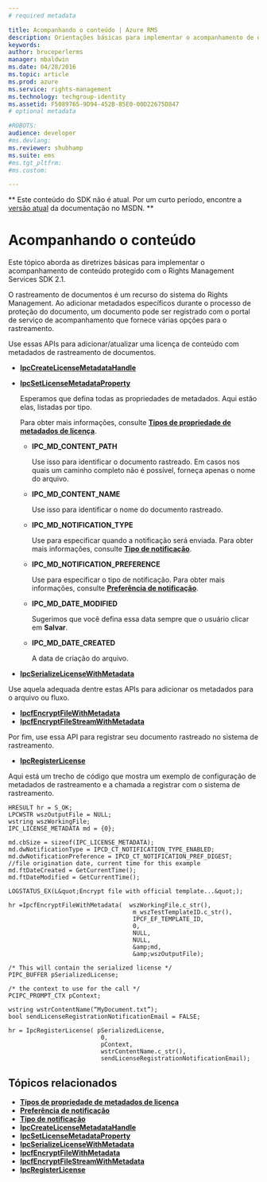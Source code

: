 ```yaml
---
# required metadata

title: Acompanhando o conteúdo | Azure RMS
description: Orientações básicas para implementar o acompanhamento de documento
keywords:
author: bruceperlerms
manager: mbaldwin
ms.date: 04/28/2016
ms.topic: article
ms.prod: azure
ms.service: rights-management
ms.technology: techgroup-identity
ms.assetid: F5089765-9D94-452B-85E0-00D22675D847
# optional metadata

#ROBOTS:
audience: developer
#ms.devlang:
ms.reviewer: shubhamp
ms.suite: ems
#ms.tgt_pltfrm:
#ms.custom:

---
```

** Este conteúdo do SDK não é atual. Por um curto período, encontre a [versão atual](https://msdn.microsoft.com/library/windows/desktop/hh535290(v=vs.85).aspx) da documentação no MSDN. **
# Acompanhando o conteúdo

Este tópico aborda as diretrizes básicas para implementar o acompanhamento de conteúdo protegido com o Rights Management Services SDK 2.1.

O rastreamento de documentos é um recurso do sistema do Rights Management. Ao adicionar metadados específicos durante o processo de proteção do documento, um documento pode ser registrado com o portal de serviço de acompanhamento que fornece várias opções para o rastreamento.

Use essas APIs para adicionar/atualizar uma licença de conteúdo com metadados de rastreamento de documentos.

-   [**IpcCreateLicenseMetadataHandle**](/rights-management/sdk/2.1/api/win/functions#msipc_ipccreatelicensemetadatahandle)
-   [**IpcSetLicenseMetadataProperty**](/rights-management/sdk/2.1/api/win/functions#msipc_ipcsetlicensemetadataproperty)

    Esperamos que defina todas as propriedades de metadados. Aqui estão elas, listadas por tipo.

    Para obter mais informações, consulte [**Tipos de propriedade de metadados de licença**](/rights-management/sdk/2.1/api/win/license%20metadata%20property%20types#msipc_license_metadata_property_types).

    -   **IPC\_MD\_CONTENT\_PATH**

        Use isso para identificar o documento rastreado. Em casos nos quais um caminho completo não é possível, forneça apenas o nome do arquivo.

    -   **IPC\_MD\_CONTENT\_NAME**

        Use isso para identificar o nome do documento rastreado.

    -   **IPC\_MD\_NOTIFICATION\_TYPE**

        Use para especificar quando a notificação será enviada. Para obter mais informações, consulte [**Tipo de notificação**](/rights-management/sdk/2.1/api/win/notification%20type#msipc_notification_type).

    -   **IPC\_MD\_NOTIFICATION\_PREFERENCE**

        Use para especificar o tipo de notificação. Para obter mais informações, consulte [**Preferência de notificação**](/rights-management/sdk/2.1/api/win/constants#msipc_notification_preference).

    -   **IPC\_MD\_DATE\_MODIFIED**

        Sugerimos que você defina essa data sempre que o usuário clicar em **Salvar**.

    -   **IPC\_MD\_DATE\_CREATED**

        A data de criação do arquivo.

-   [**IpcSerializeLicenseWithMetadata**](/rights-management/sdk/2.1/api/win/functions#msipc_ipcserializelicensemetadata)

Use aquela adequada dentre estas APIs para adicionar os metadados para o arquivo ou fluxo.

-   [**IpcfEncryptFileWithMetadata**](/rights-management/sdk/2.1/api/win/functions#msipc_ipcfencryptfilewithmetadata)
-   [**IpcfEncryptFileStreamWithMetadata**](/rights-management/sdk/2.1/api/win/functions#msipc_ipcfencryptfilestreamwithmetadata)

Por fim, use essa API para registrar seu documento rastreado no sistema de rastreamento.

-   [**IpcRegisterLicense**](/rights-management/sdk/2.1/api/win/functions#msipc_ipcregisterlicense)

Aqui está um trecho de código que mostra um exemplo de configuração de metadados de rastreamento e a chamada a registrar com o sistema de rastreamento.



    HRESULT hr = S_OK;
    LPCWSTR wszOutputFile = NULL;
    wstring wszWorkingFile;
    IPC_LICENSE_METADATA md = {0};

    md.cbSize = sizeof(IPC_LICENSE_METADATA);
    md.dwNotificationType = IPCD_CT_NOTIFICATION_TYPE_ENABLED;
    md.dwNotificationPreference = IPCD_CT_NOTIFICATION_PREF_DIGEST;
    //file origination date, current time for this example
    md.ftDateCreated = GetCurrentTime();
    md.ftDateModified = GetCurrentTime();

    LOGSTATUS_EX(L&quot;Encrypt file with official template...&quot;);

    hr =IpcfEncryptFileWithMetadata(  wszWorkingFile.c_str(),
                                       m_wszTestTemplateID.c_str(),
                                       IPCF_EF_TEMPLATE_ID,
                                       0,
                                       NULL,
                                       NULL,
                                       &amp;md,
                                       &amp;wszOutputFile);

    /* This will contain the serialized license */
    PIPC_BUFFER pSerializedLicense;

    /* the context to use for the call */
    PCIPC_PROMPT_CTX pContext;

    wstring wstrContentName(“MyDocument.txt”);
    bool sendLicenseRegistrationNotificationEmail = FALSE;

    hr = IpcRegisterLicense( pSerializedLicense,
                              0,
                              pContext,
                              wstrContentName.c_str(),
                              sendLicenseRegistrationNotificationEmail);


## Tópicos relacionados


* [**Tipos de propriedade de metadados de licença**](/rights-management/sdk/2.1/api/win/license%20metadata%20property%20types#msipc_license_metadata_property_types)
* [**Preferência de notificação**](/rights-management/sdk/2.1/api/win/constants#msipc_notification_preference)
* [**Tipo de notificação**](/rights-management/sdk/2.1/api/win/notification%20type#msipc_notification_type)
* [**IpcCreateLicenseMetadataHandle**](/rights-management/sdk/2.1/api/win/functions#msipc_ipccreatelicensemetadatahandle)
* [**IpcSetLicenseMetadataProperty**](/rights-management/sdk/2.1/api/win/functions#msipc_ipcsetlicensemetadataproperty)
* [**IpcSerializeLicenseWithMetadata**](/rights-management/sdk/2.1/api/win/functions#msipc_ipcserializelicensemetadata)
* [**IpcfEncryptFileWithMetadata**](/rights-management/sdk/2.1/api/win/functions#msipc_ipcfencryptfilewithmetadata)
* [**IpcfEncryptFileStreamWithMetadata**](/rights-management/sdk/2.1/api/win/functions#msipc_ipcfencryptfilestreamwithmetadata)
* [**IpcRegisterLicense**](/rights-management/sdk/2.1/api/win/functions#msipc_ipcregisterlicense)
 

 


<!--HONumber=Jun16_HO1-->


